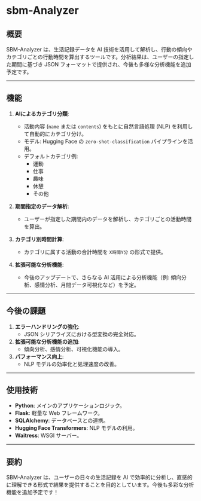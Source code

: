 # **sbm-Analyzer**

## **概要**
SBM-Analyzer は、生活記録データを AI 技術を活用して解析し、行動の傾向やカテゴリごとの行動時間を算出するツールです。分析結果は、ユーザーの指定した期間に基づき JSON フォーマットで提供され、今後も多様な分析機能を追加予定です。

---

## **機能**
1. **AIによるカテゴリ分類**:
   - 活動内容 (`name` または `contents`) をもとに自然言語処理 (NLP) を利用して自動的にカテゴリ分け。
   - モデル: Hugging Face の `zero-shot-classification` パイプラインを活用。
   - デフォルトカテゴリ例:
     - 運動
     - 仕事
     - 趣味
     - 休憩
     - その他

2. **期間指定のデータ解析**:
   - ユーザーが指定した期間内のデータを解析し、カテゴリごとの活動時間を算出。

3. **カテゴリ別時間計算**:
   - カテゴリに属する活動の合計時間を `X時間Y分` の形式で提供。

4. **拡張可能な分析機能**:
   - 今後のアップデートで、さらなる AI 活用による分析機能（例: 傾向分析、感情分析、月間データ可視化など）を予定。

---

## **今後の課題**
1. **エラーハンドリングの強化**:
   - JSON シリアライズにおける型変換の完全対応。
2. **拡張可能な分析機能の追加**:
   - 傾向分析、感情分析、可視化機能の導入。
3. **パフォーマンス向上**:
   - NLP モデルの効率化と処理速度の改善。

---

## **使用技術**
- **Python**: メインのアプリケーションロジック。
- **Flask**: 軽量な Web フレームワーク。
- **SQLAlchemy**: データベースとの連携。
- **Hugging Face Transformers**: NLP モデルの利用。
- **Waitress**: WSGI サーバー。

---

## **要約**
SBM-Analyzer は、ユーザーの日々の生活記録を AI で効率的に分析し、直感的に理解できる形式で結果を提供することを目的としています。今後も多彩な分析機能を追加予定です！